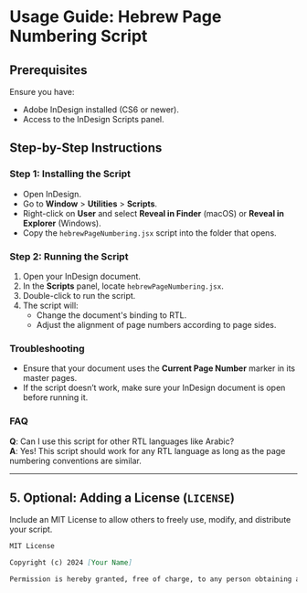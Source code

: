 # Usage Guide: Hebrew Page Numbering Script

## Prerequisites
Ensure you have:
- Adobe InDesign installed (CS6 or newer).
- Access to the InDesign Scripts panel.

## Step-by-Step Instructions

### Step 1: Installing the Script
- Open InDesign.
- Go to **Window** > **Utilities** > **Scripts**.
- Right-click on **User** and select **Reveal in Finder** (macOS) or **Reveal in Explorer** (Windows).
- Copy the `hebrewPageNumbering.jsx` script into the folder that opens.

### Step 2: Running the Script
1. Open your InDesign document.
2. In the **Scripts** panel, locate `hebrewPageNumbering.jsx`.
3. Double-click to run the script.
4. The script will:
   - Change the document's binding to RTL.
   - Adjust the alignment of page numbers according to page sides.

### Troubleshooting
- Ensure that your document uses the **Current Page Number** marker in its master pages.
- If the script doesn’t work, make sure your InDesign document is open before running it.

### FAQ
**Q**: Can I use this script for other RTL languages like Arabic?  
**A**: Yes! This script should work for any RTL language as long as the page numbering conventions are similar.

---

## 5. Optional: Adding a License (`LICENSE`)
Include an MIT License to allow others to freely use, modify, and distribute your script.

```markdown
MIT License

Copyright (c) 2024 [Your Name]

Permission is hereby granted, free of charge, to any person obtaining a copy of this software...
